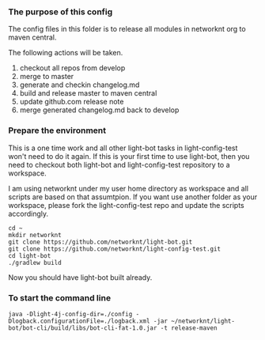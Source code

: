 ### The purpose of this config

The config files in this folder is to release all modules in networknt org to maven central. 

The following actions will be taken.

1. checkout all repos from develop
2. merge to master
3. generate and checkin changelog.md
4. build and release master to maven central
5. update github.com release note
6. merge generated changelog.md back to develop


### Prepare the environment

This is a one time work and all other light-bot tasks in light-config-test won't need to do it again. 
If this is your first time to use light-bot, then  you need to checkout both light-bot and light-config-test 
repository to a workspace.

I am using networknt under my user home directory as workspace and all scripts are based on that assumtpion. If
you want use another folder as your workspace, please fork the light-config-test repo and update the scripts
accordingly. 

```
cd ~
mkdir networknt
git clone https://github.com/networknt/light-bot.git
git clone https://github.com/networknt/light-config-test.git
cd light-bot
./gradlew build
```

Now you should have light-bot built already. 

### To start the command line

```
java -Dlight-4j-config-dir=./config -Dlogback.configurationFile=./logback.xml -jar ~/networknt/light-bot/bot-cli/build/libs/bot-cli-fat-1.0.jar -t release-maven
```



